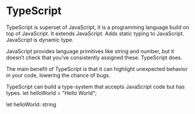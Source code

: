 # TypeScript

TypeScript is superset of JavaScript, it is a programming language build on top of JavaScript. It extends JavaScript. Adds static typing to JavaScript. JavaScript is dynamic type.

JavaScript provides language primitives like string and number, but it doesn’t check that you’ve consistently assigned these. TypeScript does.

The main benefit of TypeScript is that it can highlight unexpected behavior in your code, lowering the chance of bugs.

TypeScript can build a type-system that accepts JavaScript code but has types.
let helloWorld = "Hello World";

let helloWorld: string
